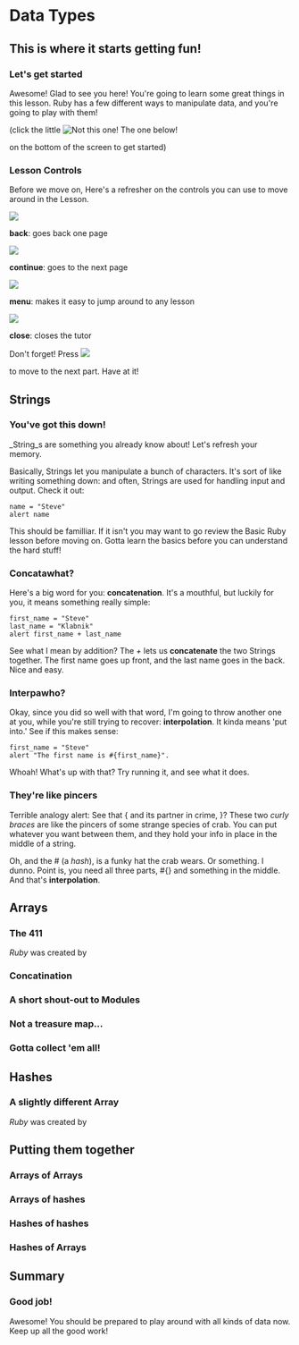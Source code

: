 
# Data Types

## This is where it starts getting fun!

### Let's get started

Awesome! Glad to see you here! You're going to learn some great things in this lesson. Ruby has a few different ways to manipulate data, and you're going to play with them!


(click the little 
![Not this one! The one below!](/icon_button/arrow_right)

 on the bottom of the screen to get started)

### Lesson Controls

Before we move on, Here's a refresher on the controls you can use to move around in the Lesson.

![](/icon_button/arrow_left)

__back__: goes back one page

![](/icon_button/arrow_right)

__continue__: goes to the next page

![](/icon_button/menu)

__menu__: makes it easy to jump around to any lesson

![](/icon_button/x)

__close__: closes the tutor

Don't forget! Press 
![](/icon_button/arrow_right)

to move to the next part. Have at it!

## Strings

### You've got this down!

_String_s are something you already know about! Let's refresh your memory.

Basically, Strings let you manipulate a bunch of characters. It's sort of like writing something down: and often, Strings are used for handling input and output. Check it out:

    name = "Steve"
    alert name

This should be familliar. If it isn't you may want to go review the Basic Ruby lesson before moving on. Gotta learn the basics before you can understand the hard stuff!

### Concatawhat?

Here's a big word for you: __concatenation__. It's a mouthful, but luckily for you, it means something really simple: 

    first_name = "Steve"
    last_name = "Klabnik"
    alert first_name + last_name

See what I mean by addition? The _+_ lets us __concatenate__ the two Strings together. The first name goes up front, and the last name goes in the back. Nice and easy.

### Interpawho?

Okay, since you did so well with that word, I'm going to throw another one at you, while you're still trying to recover: __interpolation__. It kinda means 'put into.' See if this makes sense:

    first_name = "Steve"
    alert "The first name is #{first_name}".

Whoah! What's up with that? Try running it, and see what it does.

### They're like pincers

Terrible analogy alert: See that { and its partner in crime, }? These two _curly braces_ are like the pincers of some strange species of crab. You can put whatever you want between them, and they hold your info in place in the middle of a string.


Oh, and the # (a _hash_), is a funky hat the crab wears. Or something. I dunno. Point is, you need all three parts, #{} and something in the middle. And that's __interpolation__.

## Arrays

### The 411

_Ruby_ was created by 

### Concatination

### A short shout-out to Modules

### Not a treasure map...

### Gotta collect 'em all!

## Hashes

### A slightly different Array

_Ruby_ was created by 

## Putting them together

### Arrays of Arrays

### Arrays of hashes

### Hashes of hashes

### Hashes of Arrays

## Summary

### Good job!

Awesome! You should be prepared to play around with all kinds of data now. Keep up all the good work!
